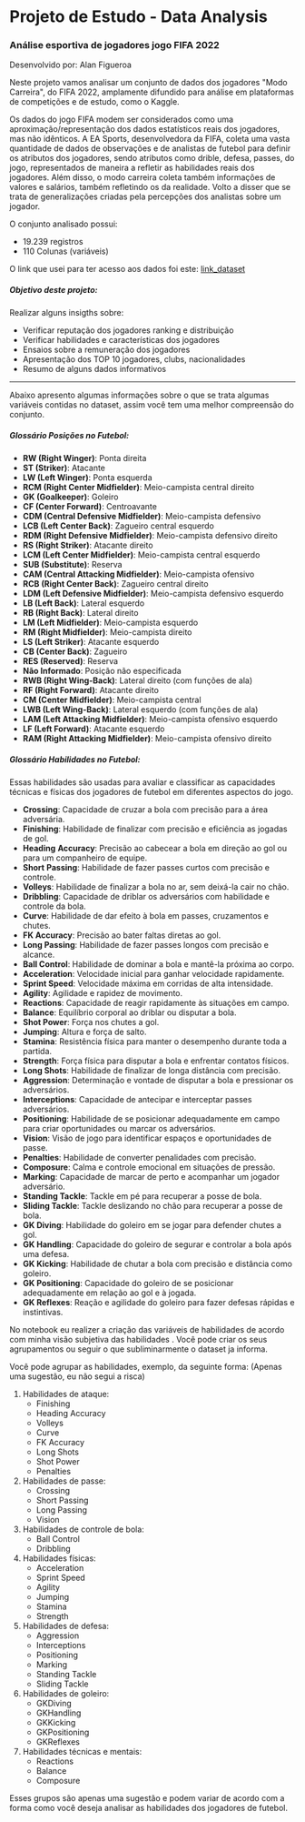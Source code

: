 # Projeto de Estudo - Data Analysis

### Análise esportiva de jogadores jogo FIFA 2022

Desenvolvido por: Alan Figueroa



Neste projeto vamos analisar um conjunto de dados dos jogadores "Modo Carreira", do FIFA 2022, amplamente difundido para análise em plataformas de competições e de estudo, como o Kaggle. 

Os dados do jogo FIFA modem ser considerados como uma aproximação/representação dos dados estatísticos reais dos jogadores, mas não idênticos. A EA Sports, desenvolvedora da FIFA, coleta uma vasta quantidade de dados de observações e de analistas de futebol para definir os atributos dos jogadores, sendo atributos como drible, defesa, passes, do jogo, representados de maneira a refletir as habilidades reais dos jogadores. Além disso, o modo carreira coleta também informações de valores e salários, também refletindo os da realidade. Volto a disser que se trata de  generalizações criadas pela percepções dos analistas sobre um jogador.  

O conjunto analisado possui:

- 19.239 registros
- 110 Colunas (variáveis)

O link que usei para ter acesso aos dados foi este:  [link_dataset](https://www.kaggle.com/datasets/elreaper/football-data-analysis-for-2022?select=players_22.csv)



##### Objetivo deste projeto:

Realizar alguns insigths sobre:

- Verificar reputação dos jogadores ranking e distribuição
- Verificar habilidades e características dos jogadores
- Ensaios sobre a remuneração dos jogadores
- Apresentação dos TOP 10 jogadores, clubs, nacionalidades
- Resumo de alguns dados informativos



___

Abaixo apresento algumas informações sobre o que se trata algumas variáveis contidas no dataset, assim você tem uma melhor compreensão do conjunto.

##### Glossário Posições no Futebol:

- **RW (Right Winger)**: Ponta direita
- **ST (Striker)**: Atacante
- **LW (Left Winger)**: Ponta esquerda
- **RCM (Right Center Midfielder)**: Meio-campista central direito
- **GK (Goalkeeper)**: Goleiro
- **CF (Center Forward)**: Centroavante
- **CDM (Central Defensive Midfielder)**: Meio-campista defensivo
- **LCB (Left Center Back)**: Zagueiro central esquerdo
- **RDM (Right Defensive Midfielder)**: Meio-campista defensivo direito
- **RS (Right Striker)**: Atacante direito
- **LCM (Left Center Midfielder)**: Meio-campista central esquerdo
- **SUB (Substitute)**: Reserva
- **CAM (Central Attacking Midfielder)**: Meio-campista ofensivo
- **RCB (Right Center Back)**: Zagueiro central direito
- **LDM (Left Defensive Midfielder)**: Meio-campista defensivo esquerdo
- **LB (Left Back)**: Lateral esquerdo
- **RB (Right Back)**: Lateral direito
- **LM (Left Midfielder)**: Meio-campista esquerdo
- **RM (Right Midfielder)**: Meio-campista direito
- **LS (Left Striker)**: Atacante esquerdo
- **CB (Center Back)**: Zagueiro
- **RES (Reserved)**: Reserva
- **Não Informado**: Posição não especificada
- **RWB (Right Wing-Back)**: Lateral direito (com funções de ala)
- **RF (Right Forward)**: Atacante direito
- **CM (Center Midfielder)**: Meio-campista central
- **LWB (Left Wing-Back)**: Lateral esquerdo (com funções de ala)
- **LAM (Left Attacking Midfielder)**: Meio-campista ofensivo esquerdo
- **LF (Left Forward)**: Atacante esquerdo
- **RAM (Right Attacking Midfielder)**: Meio-campista ofensivo direito

##### Glossário Habilidades no Futebol:

Essas habilidades são usadas para avaliar e classificar as capacidades técnicas e físicas dos jogadores de futebol em diferentes aspectos do jogo.

- **Crossing**: Capacidade de cruzar a bola com precisão para a área adversária.
- **Finishing**: Habilidade de finalizar com precisão e eficiência as jogadas de gol.
- **Heading** **Accuracy**: Precisão ao cabecear a bola em direção ao gol ou para um companheiro de equipe.
- **Short** **Passing**: Habilidade de fazer passes curtos com precisão e controle.
- **Volleys**: Habilidade de finalizar a bola no ar, sem deixá-la cair no chão.
- **Dribbling**: Capacidade de driblar os adversários com habilidade e controle da bola.
- **Curve**: Habilidade de dar efeito à bola em passes, cruzamentos e chutes.
- **FK Accuracy**: Precisão ao bater faltas diretas ao gol.
- **Long Passing**: Habilidade de fazer passes longos com precisão e alcance.
- **Ball Control**: Habilidade de dominar a bola e mantê-la próxima ao corpo.
- **Acceleration**: Velocidade inicial para ganhar velocidade rapidamente.
- **Sprint Speed**: Velocidade máxima em corridas de alta intensidade.
- **Agility**: Agilidade e rapidez de movimento.
- **Reactions**: Capacidade de reagir rapidamente às situações em campo.
- **Balance**: Equilíbrio corporal ao driblar ou disputar a bola.
- **Shot Power**: Força nos chutes a gol.
- **Jumping**: Altura e força de salto.
- **Stamina**: Resistência física para manter o desempenho durante toda a partida.
- **Strength**: Força física para disputar a bola e enfrentar contatos físicos.
- **Long Shots**: Habilidade de finalizar de longa distância com precisão.
- **Aggression**: Determinação e vontade de disputar a bola e pressionar os adversários.
- **Interceptions**: Capacidade de antecipar e interceptar passes adversários.
- **Positioning**: Habilidade de se posicionar adequadamente em campo para criar oportunidades ou marcar os adversários.
- **Vision**: Visão de jogo para identificar espaços e oportunidades de passe.
- **Penalties**: Habilidade de converter penalidades com precisão.
- **Composure**: Calma e controle emocional em situações de pressão.
- **Marking**: Capacidade de marcar de perto e acompanhar um jogador adversário.
- **Standing Tackle**: Tackle em pé para recuperar a posse de bola.
- **Sliding Tackle**: Tackle deslizando no chão para recuperar a posse de bola.
- **GK Diving**: Habilidade do goleiro em se jogar para defender chutes a gol.
- **GK Handling**: Capacidade do goleiro de segurar e controlar a bola após uma defesa.
- **GK Kicking**: Habilidade de chutar a bola com precisão e distância como goleiro.
- **GK Positioning**: Capacidade do goleiro de se posicionar adequadamente em relação ao gol e à jogada.
- **GK Reflexes**: Reação e agilidade do goleiro para fazer defesas rápidas e instintivas.





No notebook eu realizer a criação das variáveis de habilidades de acordo com minha visão subjetiva das habilidades . Você pode criar os seus agrupamentos ou seguir o que subliminarmente o dataset ja informa.

Você pode agrupar as habilidades, exemplo, da seguinte forma: 
(Apenas uma sugestão, eu não segui a risca)

1. Habilidades de ataque:
   - Finishing
   - Heading Accuracy
   - Volleys
   - Curve
   - FK Accuracy
   - Long Shots
   - Shot Power
   - Penalties
2. Habilidades de passe:
   - Crossing
   - Short Passing
   - Long Passing
   - Vision
3. Habilidades de controle de bola:
   - Ball Control
   - Dribbling
4. Habilidades físicas:
   - Acceleration
   - Sprint Speed
   - Agility
   - Jumping
   - Stamina
   - Strength
5. Habilidades de defesa:
   - Aggression
   - Interceptions
   - Positioning
   - Marking
   - Standing Tackle
   - Sliding Tackle
6. Habilidades de goleiro:
   - GKDiving
   - GKHandling
   - GKKicking
   - GKPositioning
   - GKReflexes
7. Habilidades técnicas e mentais:
   - Reactions
   - Balance
   - Composure

Esses grupos são apenas uma sugestão e podem variar de acordo com a forma como você deseja analisar as habilidades dos jogadores de futebol.

